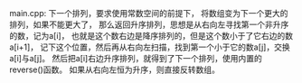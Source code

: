 main.cpp:
下一个排列，要求使用常数空间的前提下，
将数组变为下一个更大的排列，如果不能更大了，
那么返回升序排列，思想是从右向左寻找第一个非升序的数，记为a[i]，
也就是这个数右边是降序排列的，但是这个数小于了它右边的数a[i+1]，
记下这个位置，然后再从右向左扫描，找到第一个小于它的数a[j]，交换a[i]与a[j]。
然后把a[i]右边升序排列，就得到了下一个排列，使用内置的reverse()函数。
如果从右向左恒为升序，则直接反转数组。
